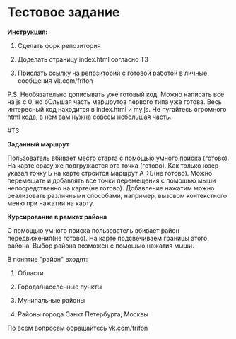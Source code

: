 # Тестовое задание

<b>Инструкция:</b>

1. Сделать форк репозитория

2. Доделать страницу index.html согласно ТЗ

3. Прислать ссылку на репозиторий с готовой работой в личные сообщения vk.com/frifon

P.S. Необязательно дописывать уже готовый код. Можно написать все на js с 0, но бОльшая часть маршрутов первого типа уже готова. Весь интересный код находится в index.html и my.js. Не пугайтесь огромного html кода, в нем вам нужна совсем небольшая часть.

#ТЗ

<b>Заданный маршрут</b>

Пользователь вбивает место старта с помощью умного поиска (готово). На карте сразу же подгружается эта точка (готово). Как только юзер указал точку Б на карте строится маршрут А->Б(не готово). Можно перемещать и добавлять все точки перемещения с помощью мыши непосредственно на карте(не готово). Добавление нажатим можно реализовать различными способами, например, вызовом контекстного меню при нажатии на карту.

<b>Курсирование в рамках района</b>

С помощью умного поиска пользователь вбивает район передвижения(не готово). На карте подсвечиваем границы этого района. Выбор района возможен с помощью нажатия мыши.

В понятие "район" входят:

1. Области

2. Города/населенные пункты

3. Мунипальные районы

4. Районы города Санкт Петербурга, Москвы

По всем вопросам обращайтесь vk.com/frifon
